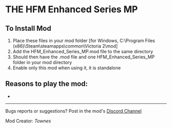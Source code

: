 # THE HFM Enhanced Series MP


## To Install Mod
1. Place these files in your mod folder [for Windows, C:\Program Files (x86)\Steam\steamapps\common\Victoria 2\mod] 
2. Add the HFM_Enhanced_Series_MP.mod file to the same directory
3. Should then have the .mod file and one HFM_Enhanced_Series_MP folder in your mod directory
4. Enable only this mod when using it, it is standalone


## Reasons to play the mod:
-

---

Bugs reports or suggestions? Post in the mod's [Discord Channel](https://discord.gg/543cVHQGWY)

Mod Creator: *Townes*
